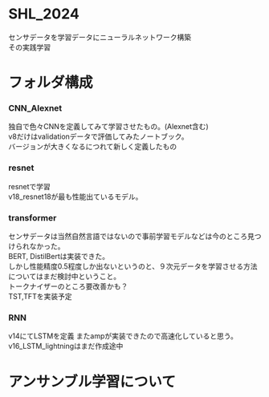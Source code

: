 # SHL_2024
センサデータを学習データにニューラルネットワーク構築  
その実践学習  

# フォルダ構成    
### CNN_Alexnet 
独自で色々CNNを定義してみて学習させたもの。(Alexnet含む)  
v8だけはvalidationデータで評価してみたノートブック。  
バージョンが大きくなるにつれて新しく定義したもの  
### resnet
resnetで学習  
v18_resnet18が最も性能出ているモデル。  
### transformer  
センサデータは当然自然言語ではないので事前学習モデルなどは今のところ見つけられなかった。  
BERT, DistilBertは実装できた。  
しかし性能精度0.5程度しか出ないというのと、９次元データを学習させる方法についてはまだ検討中ということ。  
トークナイザーのところ要改善かも？  
TST,TFTを実装予定  
### RNN  
v14にてLSTMを定義
またampが実装できたので高速化していると思う。  
v16_LSTM_lightningはまだ作成途中

# アンサンブル学習について  
